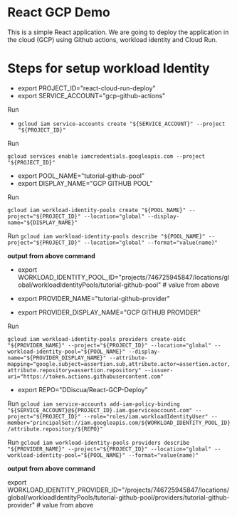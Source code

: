 # React GCP Demo

This is a simple React application. We are going to deploy the application in the cloud (GCP) using Github actions, workload identity and Cloud Run.

# Steps for setup workload Identity

- export PROJECT_ID="react-cloud-run-deploy"
- export SERVICE_ACCOUNT="gcp-github-actions"

Run
- `gcloud iam service-accounts create "${SERVICE_ACCOUNT}" --project "${PROJECT_ID}"`

Run

`gcloud services enable iamcredentials.googleapis.com --project "${PROJECT_ID}"`

- export POOL_NAME="tutorial-github-pool"
- export DISPLAY_NAME="GCP GITHUB POOL"

Run 

`gcloud iam workload-identity-pools create "${POOL_NAME}" --project="${PROJECT_ID}" --location="global" --display-name="${DISPLAY_NAME}"`

Run 
`gcloud iam workload-identity-pools describe "${POOL_NAME}" --project="${PROJECT_ID}" --location="global" --format="value(name)" `


**output from above command**

- export WORKLOAD_IDENTITY_POOL_ID="projects/746725945847/locations/global/workloadIdentityPools/tutorial-github-pool" # value from above

- export PROVIDER_NAME="tutorial-github-provider"
- export PROVIDER_DISPLAY_NAME="GCP GITHUB PROVIDER"

Run 

`gcloud iam workload-identity-pools providers create-oidc "${PROVIDER_NAME}" --project="${PROJECT_ID}" --location="global" --workload-identity-pool="${POOL_NAME}" --display-name="${PROVIDER_DISPLAY_NAME}" --attribute-mapping="google.subject=assertion.sub,attribute.actor=assertion.actor,attribute.repository=assertion.repository" --issuer-uri="https://token.actions.githubusercontent.com"`

- export REPO="DDiscua/React-GCP-Deploy"

Run 
`gcloud iam service-accounts add-iam-policy-binding "${SERVICE_ACCOUNT}@${PROJECT_ID}.iam.gserviceaccount.com" --project="${PROJECT_ID}" --role="roles/iam.workloadIdentityUser" --member="principalSet://iam.googleapis.com/${WORKLOAD_IDENTITY_POOL_ID}/attribute.repository/${REPO}"`

Run 
`gcloud iam workload-identity-pools providers describe "${PROVIDER_NAME}" --project="${PROJECT_ID}" --location="global" --workload-identity-pool="${POOL_NAME}" --format="value(name)"`


**output from above command**

export WORKLOAD_IDENTITY_PROVIDER_ID="/projects/746725945847/locations/global/workloadIdentityPools/tutorial-github-pool/providers/tutorial-github-provider" # value from above
